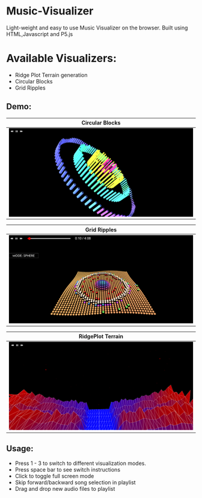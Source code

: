 # Music-Visualizer
Light-weight and easy to use Music Visualizer on the browser.
Built using HTML,Javascript and P5.js

# Available Visualizers:
- Ridge Plot Terrain generation
- Circular Blocks
- Grid Ripples

## Demo:

| Circular Blocks   | 
| ----------------- | 
| ![CircularBlocks](assets/READMEassets/CircularBlocks.png?raw=true "Circular Blocks") | 

| Grid Ripples      | 
| ----------------- | 
| ![GridRipples](assets/READMEassets/GridRipples.png?raw=true "Grid Ripples") | 

| RidgePlot Terrain | 
| ----------------- | 
| ![RidgePlotTerrain](assets/READMEassets/RidgePlot.png?raw=true "RidgePlot Terrain") | 

## Usage:
- Press 1 - 3 to switch to different visualization modes.
- Press space bar to see switch instructions
- Click to toggle full screen mode
- Skip forward/backward song selection in playlist
- Drag and drop new audio files to playlist